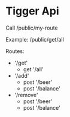 # Tigger Api

Call <root>/public/my-route

Example: <root>/public/get/all

Routes:

- '/get'
  - get '/all'
- '/add'
  - post '/beer'
  - post '/balance'
- '/remove'
  - post '/beer'
  - post '/balance'
